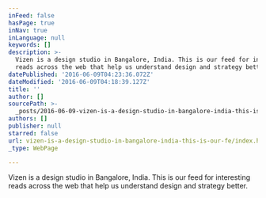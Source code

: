 ```yaml
---
inFeed: false
hasPage: true
inNav: true
inLanguage: null
keywords: []
description: >-
  Vizen is a design studio in Bangalore, India. This is our feed for interesting
  reads across the web that help us understand design and strategy better. 
datePublished: '2016-06-09T04:23:36.072Z'
dateModified: '2016-06-09T04:18:39.127Z'
title: ''
author: []
sourcePath: >-
  _posts/2016-06-09-vizen-is-a-design-studio-in-bangalore-india-this-is-our-fe.md
authors: []
publisher: null
starred: false
url: vizen-is-a-design-studio-in-bangalore-india-this-is-our-fe/index.html
_type: WebPage

---
```

Vizen is a design studio in Bangalore, India. This is our feed for interesting reads across the web that help us understand design and strategy better.